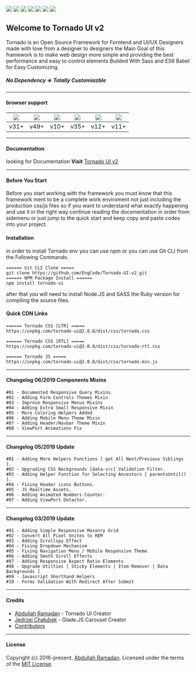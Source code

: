 ![](https://img.shields.io/badge/build-v2.0.6-blue.svg) ![](https://img.shields.io/github/languages/code-size/EngCode/Tornado-UI-v2.svg?style=flat) ![](https://img.shields.io/github/repo-size/EngCode/Tornado-UI-v2.svg?style=flat) ![](https://img.shields.io/github/issues/EngCode/Tornado-UI-v2.svg?style=flat) ![](https://img.shields.io/github/license/EngCode/Tornado-UI-v2.svg?style=flat) ![](https://img.shields.io/badge/%40babel-v7.3.3-blue.svg) ![](https://img.shields.io/badge/Sass-v3.7.2-blue.svg)

## Welcome to Tornado UI v2
Tornado is an Open Source Framework for Forntend and UI/UX Designers made with love from a designer to designers the Main Goal of this framework is to make web design more simple and providing the best performance and easy to control elements Builded With Sass and ES6 Babel for Easy Customizing.
##### No Dependency => Totally Customiazble
--------------------
#### browser support
| ![](https://raw.githubusercontent.com/alrra/browser-logos/master/src/firefox/firefox_48x48.png) | ![](https://raw.githubusercontent.com/alrra/browser-logos/master/src/chrome/chrome_48x48.png) | ![](https://raw.githubusercontent.com/alrra/browser-logos/master/src/safari/safari_48x48.png) | ![](https://raw.githubusercontent.com/alrra/browser-logos/master/src/opera/opera_48x48.png) | ![](https://raw.githubusercontent.com/alrra/browser-logos/master/src/edge/edge_48x48.png) | ![](https://raw.githubusercontent.com/alrra/browser-logos/master/src/archive/internet-explorer_9-11/internet-explorer_9-11_48x48.png) |
| :------------: | :------------: | :------------: | :------------: | :------------: | :------------: |
| v31+ | v49+ | v10+ | v35+ | v12+ | v11+ |

--------------------
#### Documentation
looking for Documentation **Visit** [Tornado UI v2](https://flash-point.net/tornado/docementation/getting-start/)

--------------------
#### Before You Start
Before you start working with the framework you must know that this framework ment to be a complete work enviroment not just including the production css/js files so if you want to understand what exactly happening and use it in the right way continue reading the docementation in order from sidemenu or just jump to the quick start and keep copy and paste codes into your project.

#### Installation

in order to install Tornado env you can use npm or you can use Git CLI from the Following Commands.

	====== Git CLI Clone =====
	git clone https://github.com/EngCode/Tornado-UI-v2.git
	====== NPM Package Install ======
	npm install tornado-ui

after that you will need to install Node.JS and SASS the Ruby version for compiling the source files.

#### Quick CDN Links

	====== Tornado CSS [LTR] =====
	https://unpkg.com/tornado-ui@2.0.8/dist/css/tornado.css

	====== Tornado CSS [RTL] =====
	https://unpkg.com/tornado-ui@2.0.8/dist/css/tornado-rtl.css

	====== Tornado JS =====
	https://unpkg.com/tornado-ui@2.0.8/dist/css/tornado.min.js

--------------------
#### Changelog 06/2019 Components Mixins
	#01 - Documented Responsive Query Mixins.
	#02 - Adding Form Controls Themes Mixin
	#03 - Improve Responsive Menus Mixins
	#04 - Adding Extra Small Responsive Mixin
	#05 - More Coloring Helpers Added
	#06 - Adding Mobile Menu Theme Mixin
	#07 - Adding Header/Navbar Theme Mixin
	#08 - ViewPort Animations Fix

--------------------
#### Changelog 05/2019 Update
	#01 - Adding More Helpers Functions [ get All Next/Previous Siblings ].
	#02 - Upgrading CSS Backgrounds [data-src] Validation Filter.
	#03 - Adding Helper Function for Selecting Ancestors [ parentsUntil() ].
	#04 - Fixing Header icons Buttons.
	#05 - JS Realtime Assets.
	#06 - Adding Animated Numbers Counter.
	#07 - Adding ViewPort Detactor.

--------------------
#### Changelog 03/2019 Update
	#01 - Adding Simple Responsive Masonry Grid
	#02 - Convert All Pixel Unites to REM
	#03 - Adding Scrollspy Effect
	#04 - Fixing Dropdown Mechanism
	#05 - Fixing Navigation Menu / Mobile Responsive Theme
	#06 - Adding Smoth Scroll Effects
	#07 - Adding Responsive Aspect Ratio Elements
	#08 - Upgrade Utilties [ Sticky Elements | Item Remover | Data Backgrounds ]
	#09 - Javascript Shorthand Helpers
	#10 - Forms Validation With Redirect After Submit

--------------------
#### Credits
-   [Abdullah Ramadan](https://www.facebook.com/Eng.AbdallahPS) - Tornado UI Creator
-   [Jędrzej Chałubek](https://github.com/jedrzejchalubek) - Glade.JS Carousel Creator
-   [Contributors](https://github.com/EngCode/Tornado-UI-v2/graphs/contributors)
--------------------
#### License
Copyright (c) 2016-present, [Abdullah Ramadan](https://www.facebook.com/Eng.AbdallahPS). Licensed under the terms of the [MIT License](https://opensource.org/licenses/MIT).